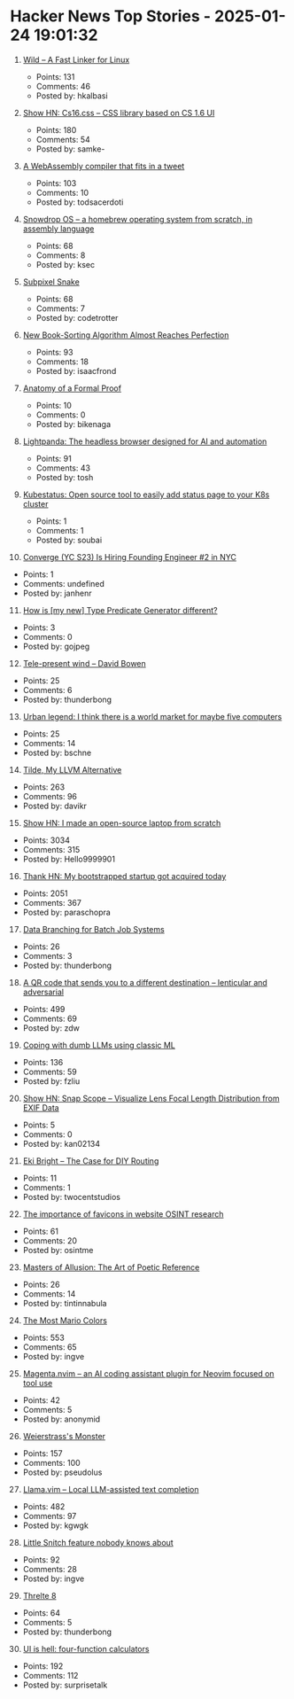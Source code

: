 # Hacker News Top Stories - 2025-01-24 19:01:32

1. [Wild – A Fast Linker for Linux](https://github.com/davidlattimore/wild)
   - Points: 131
   - Comments: 46
   - Posted by: hkalbasi

2. [Show HN: Cs16.css – CSS library based on CS 1.6 UI](https://cs16.samke.me)
   - Points: 180
   - Comments: 54
   - Posted by: samke-

3. [A WebAssembly compiler that fits in a tweet](https://wasmgroundup.com/blog/wasm-compiler-in-a-tweet/)
   - Points: 103
   - Comments: 10
   - Posted by: todsacerdoti

4. [Snowdrop OS – a homebrew operating system from scratch, in assembly language](http://sebastianmihai.com/snowdrop/)
   - Points: 68
   - Comments: 8
   - Posted by: ksec

5. [Subpixel Snake](https://www.youtube.com/watch?v=iDwganLjpW0)
   - Points: 68
   - Comments: 7
   - Posted by: codetrotter

6. [New Book-Sorting Algorithm Almost Reaches Perfection](https://www.quantamagazine.org/new-book-sorting-algorithm-almost-reaches-perfection-20250124/)
   - Points: 93
   - Comments: 18
   - Posted by: isaacfrond

7. [Anatomy of a Formal Proof](https://www.ams.org/journals/notices/202502/noti3114/noti3114.html)
   - Points: 10
   - Comments: 0
   - Posted by: bikenaga

8. [Lightpanda: The headless browser designed for AI and automation](https://github.com/lightpanda-io/browser)
   - Points: 91
   - Comments: 43
   - Posted by: tosh

9. [Kubestatus: Open source tool to easily add status page to your K8s cluster](https://github.com/soub4i/kubestatus-operator)
   - Points: 1
   - Comments: 1
   - Posted by: soubai

10. [Converge (YC S23) Is Hiring Founding Engineer #2 in NYC](https://jobs.gem.com/converge/am9icG9zdDreA6I3WJ4ZJ1Yx_WHS5zKP)
   - Points: 1
   - Comments: undefined
   - Posted by: janhenr

11. [How is [my new] Type Predicate Generator different?](https://github.com/peter-leonov/type-predicate-generator/blob/main/compare.md)
   - Points: 3
   - Comments: 0
   - Posted by: gojpeg

12. [Tele-present wind – David Bowen](https://www.dwbowen.com/telepresent-wind)
   - Points: 25
   - Comments: 6
   - Posted by: thunderbong

13. [Urban legend: I think there is a world market for maybe five computers](https://geekhistory.com/content/urban-legend-i-think-there-world-market-maybe-five-computers)
   - Points: 25
   - Comments: 14
   - Posted by: bschne

14. [Tilde, My LLVM Alternative](https://yasserarg.com/tb)
   - Points: 263
   - Comments: 96
   - Posted by: davikr

15. [Show HN: I made an open-source laptop from scratch](https://www.byran.ee/posts/creation/)
   - Points: 3034
   - Comments: 315
   - Posted by: Hello9999901

16. [Thank HN: My bootstrapped startup got acquired today](undefined)
   - Points: 2051
   - Comments: 367
   - Posted by: paraschopra

17. [Data Branching for Batch Job Systems](https://isaacjordan.me/blog/2025/01/data-branching-for-batch-job-systems)
   - Points: 26
   - Comments: 3
   - Posted by: thunderbong

18. [A QR code that sends you to a different destination – lenticular and adversarial](https://mstdn.social/@isziaui/113874436953157913)
   - Points: 499
   - Comments: 69
   - Posted by: zdw

19. [Coping with dumb LLMs using classic ML](https://softwaredoug.com/blog/2025/01/21/llm-judge-decision-tree)
   - Points: 136
   - Comments: 59
   - Posted by: fzliu

20. [Show HN: Snap Scope – Visualize Lens Focal Length Distribution from EXIF Data](https://snap-scope.shj.rip/?lng=en)
   - Points: 5
   - Comments: 0
   - Posted by: kan02134

21. [Eki Bright – The Case for DIY Routing](https://twocentstudios.com/2025/01/24/eki-bright-the-case-for-diy-routing/)
   - Points: 11
   - Comments: 1
   - Posted by: twocentstudios

22. [The importance of favicons in website OSINT research](https://www.osintme.com/index.php/2025/01/20/the-importance-of-favicons-in-website-osint-research/)
   - Points: 61
   - Comments: 20
   - Posted by: osintme

23. [Masters of Allusion: The Art of Poetic Reference](https://www.nytimes.com/2025/01/16/books/review/on-poetry-allusions-and-quotations.html)
   - Points: 26
   - Comments: 14
   - Posted by: tintinnabula

24. [The Most Mario Colors](https://lmnt.me/blog/the-most-mario-colors.html)
   - Points: 553
   - Comments: 65
   - Posted by: ingve

25. [Magenta.nvim – an AI coding assistant plugin for Neovim focused on tool use](https://github.com/dlants/magenta.nvim)
   - Points: 42
   - Comments: 5
   - Posted by: anonymid

26. [Weierstrass's Monster](https://www.quantamagazine.org/the-jagged-monstrous-function-that-broke-calculus-20250123/)
   - Points: 157
   - Comments: 100
   - Posted by: pseudolus

27. [Llama.vim – Local LLM-assisted text completion](https://github.com/ggml-org/llama.vim)
   - Points: 482
   - Comments: 97
   - Posted by: kgwgk

28. [Little Snitch feature nobody knows about](https://lapcatsoftware.com/articles/2025/1/6.html)
   - Points: 92
   - Comments: 28
   - Posted by: ingve

29. [Threlte 8](https://threlte.xyz/blog/threlte-8)
   - Points: 64
   - Comments: 5
   - Posted by: thunderbong

30. [UI is hell: four-function calculators](https://lcamtuf.substack.com/p/ui-is-hell-four-function-calculators)
   - Points: 192
   - Comments: 112
   - Posted by: surprisetalk

